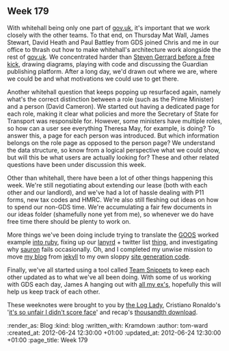 Week 179
--------

With whitehall being only one part of [gov.uk](https://www.gov.uk), it's important that we work closely with the other teams.  To that end, on Thursday Mat Wall, James Stewart, David Heath and Paul Battley from GDS joined Chris and me in our office to thrash out how to make whitehall's architecture work alongside the rest of [gov.uk](https://gov.uk).  We concentrated harder than [Steven Gerrard before a free kick](http://u.goal.com/188500/188503hp2.jpg), drawing diagrams, playing with code and discussing the Guardian publishing platform.  After a long day, we'd drawn out where we are, where we could be and what motivations we could use to get there.

Another whitehall question that keeps popping up resurfaced again, namely what's the correct distinction between a role (such as the Prime Minister) and a person (David Cameron).  We started out having a dedicated page for each role, making it clear what policies and more the Secretary of State for Transport was responsible for.  However, some ministers have multiple roles, so how can a user see everything Theresa May, for example, is doing?  To answer this, a page for each person was introduced.  But which information belongs on the role page as opposed to the person page?  We understand the data structure, so know from a logical perspective what we could show, but will this be what users are actually looking for?  These and other related questions have been under discussion this week.

Other than whitehall, there have been a lot of other things happening this week.  We're still negotiating about extending our lease (both with each other and our landlord), and we've had a lot of hassle dealing with P11 forms, new tax codes and HMRC.  We're also still fleshing out ideas on how to spend our non-GDS time.  We're accumulating a fair few documents in our ideas folder (shamefully none yet from me), so whenever we do have free time there should be plenty to work on.

More things we've been doing include trying to translate the [GOOS](http://www.growing-object-oriented-software.com/) worked example [into ruby](https://github.com/freerange/gosling), fixing up our [lanyrd](http://lanyrd.com) + twitter list [thing](https://github.com/freerange/heylist), and investigating why [sauron](https://github.com/freerange/sauron) fails occasionally.  Oh, and I completed my unwise mission to move [my blog](http://tomafro.net) from [jekyll](https://github.com/mojombo/jekyll) to my own sloppy [site generation code](https://github.com/tomafro/tomafro.net/tree/lanyon).

Finally, we've all started using a tool called [Team Snippets](http://teamsnippets.com/) to keep each other updated as to what we've all been doing.  With some of us working with GDS each day, James A hanging out with [all my ex's](http://www.youtube.com/watch?v=lMNw_-yUm_0), hopefully this will help us keep track of each other.

These weeknotes were brought to you by [the Log Lady](http://www.amazon.co.uk/TWIN-PEAKS-Definitive-Gold-Edition/dp/B000ZBU4Y6), Cristiano Ronaldo's '[it's so unfair I didn't score face](http://static.guim.co.uk/sys-images/Football/Pix/pictures/2009/10/9/1255098614419/Cristiano-Ronaldo-of-Real-001.jpg)' and recap's [thousandth download](http://rubygems.org/gems/recap/stats).

:render_as: Blog
:kind: blog
:written_with: Kramdown
:author: tom-ward
:created_at: 2012-06-24 12:30:00 +01:00
:updated_at: 2012-06-24 12:30:00 +01:00
:page_title: Week 179

